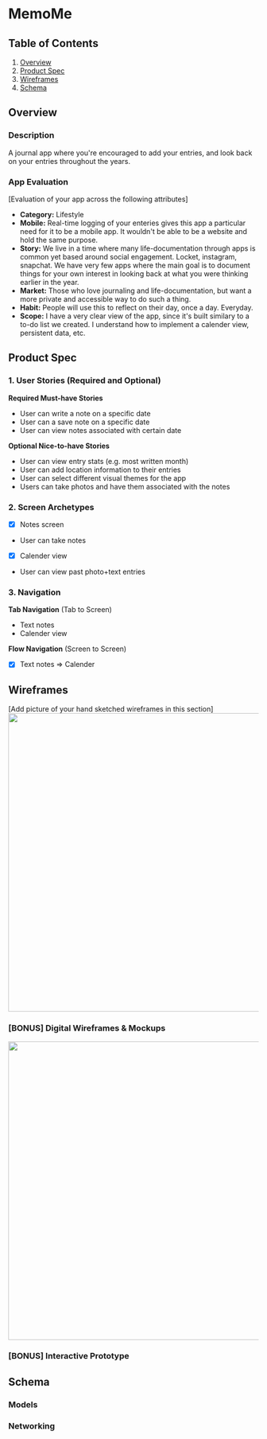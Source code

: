 # MemoMe

## Table of Contents

1. [Overview](#Overview)
2. [Product Spec](#Product-Spec)
3. [Wireframes](#Wireframes)
4. [Schema](#Schema)

## Overview

### Description

A journal app where you're encouraged to add your entries, and look back on your entries throughout the years.

### App Evaluation

[Evaluation of your app across the following attributes]
- **Category:** Lifestyle
- **Mobile:** Real-time logging of your enteries gives this app a particular need for it to be a mobile app. It wouldn't be able to be a website and hold the same purpose.
- **Story:** We live in a time where many life-documentation through apps is common yet based around social engagement. Locket, instagram, snapchat. We have very few apps where the main goal is to document things for your own interest in looking back at what you were thinking earlier in the year.
- **Market:** Those who love journaling and life-documentation, but want a more private and accessible way to do such a thing.
- **Habit:** People will use this to reflect on their day, once a day. Everyday.
- **Scope:** I have a very clear view of the app, since it's built similary to a to-do list we created. I understand how to implement a calender view, persistent data, etc.

## Product Spec

### 1. User Stories (Required and Optional)

**Required Must-have Stories**

* User can write a note on a specific date
* User can a save note on a specific date
* User can view notes associated with certain date

**Optional Nice-to-have Stories**
* User can view entry stats (e.g. most written month)
* User can add location information to their entries
* User can select different visual themes for the app
* Users can take photos and have them associated with the notes

### 2. Screen Archetypes
- [X] Notes screen
* User can take notes
- [X] Calender view
* User can view past photo+text entries

### 3. Navigation

**Tab Navigation** (Tab to Screen)

* Text notes
* Calender view

**Flow Navigation** (Screen to Screen)

- [X] Text notes
        => Calender

## Wireframes

[Add picture of your hand sketched wireframes in this section]
<img src="https://i.ibb.co/cSfmYL3r/Screenshot-2025-08-12-at-10-29-42-AM.jpg" width=600>

### [BONUS] Digital Wireframes & Mockups
<img src="https://i.ibb.co/vC51WP5z/Screenshot-2025-08-05-at-11-44-51-PM.png" width=600>


### [BONUS] Interactive Prototype

## Schema

### Models

### Networking


